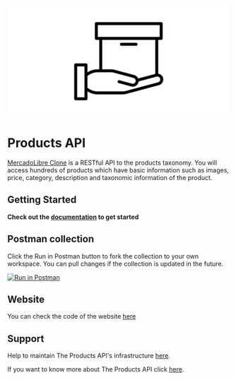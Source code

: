 ![Proucts API](products-icon.png)

# Products API

[MercadoLibre Clone](https://untalsanders.github.io/products-api-site/) is a RESTful API to the products taxonomy. You will access hundreds of products which have basic information such as images, price, category, description and taxonomic information of the product.

## Getting Started

**Check out the [documentation](https://untalsanders.github.io/products-api-site/documentation) to get started**

## Postman collection

Click the Run in Postman button to fork the collection to your own workspace. You can pull changes if the collection is updated in the future.

[![Run in Postman](https://run.pstmn.io/button.svg)](https://god.gw.postman.com/run-collection/1753652-a95d205b-6021-4f7b-996c-464c41fad30f?action=collection%2Ffork&source=rip_markdown&collection-url=entityId%3D1753652-a95d205b-6021-4f7b-996c-464c41fad30f%26entityType%3Dcollection%26workspaceId%3D346b9ec7-d831-45fe-bb28-fb5146452099)

## Website

You can check the code of the website [here](https://github.com/untalsanders/products-api-site)

## Support

Help to maintain The Products API's infrastructure [here](https://untalsanders.github.io/products-api-site/help-us).

If you want to know more about The Products API click [here](https://untalsanders.github.io/products-api-site/about).
